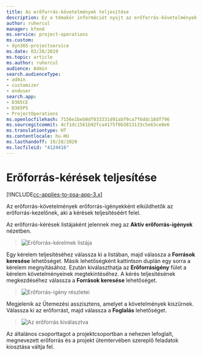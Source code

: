 ```yaml
---
title: Az erőforrás-követelmények teljesítése
description: Ez a témakör információt nyújt az erőforrás-követelmények teljesítéséről.
author: ruhercul
manager: kfend
ms.service: project-operations
ms.custom:
- dyn365-projectservice
ms.date: 03/28/2019
ms.topic: article
ms.author: ruhercul
audience: Admin
search.audienceType:
- admin
- customizer
- enduser
search.app:
- D365CE
- D365PS
- ProjectOperations
ms.openlocfilehash: 7156e1beb0df033331d91abf9ca7f6ddc18df796
ms.sourcegitcommit: 4cf1dc1561b92fca4175f0b3813133c5e63ce8e6
ms.translationtype: HT
ms.contentlocale: hu-HU
ms.lasthandoff: 10/28/2020
ms.locfileid: "4124416"
---
```

# <a name="fulfilling-resource-requests"></a>Erőforrás-kérések teljesítése

[!INCLUDE[cc-applies-to-psa-app-3.x](../includes/cc-applies-to-psa-app-3x.md)]

Az erőforrás-követelmények erőforrás-igényekként elküldhetők az erőforrás-kezelőnek, aki a kérések teljesítéséért felel.

Az erőforrás-kérések listájaként jelennek meg az **Aktív erőforrás-igények** nézetben.

> ![Erőforrás-kérelmek listája](media/Resource-Management-image59.png)

Egy kérelem teljesítéséhez válassza ki a listában, majd válassza a **Források keresése** lehetőséget. Másik lehetőségként kattintson duplán egy sorra a kérelem megnyitásához. Ezután kiválaszthatja az **Erőforrásigény** fület a kérelem követelményeinek megtekintéséhez. A kérés teljesítésének megkezdéséhez válassza a **Források keresése** lehetőséget.

> ![Erőforrás-igény részletei](media/Resource-Management-image60.png)

Megjelenik az Ütemezési asszisztens, amelyet a követelmények kiszűrnek. Válassza ki az erőforrást, majd válassza a **Foglalás** lehetőséget.

> ![Az erőforrás kiválasztva](media/Resource-Management-image61.png)

Az általános csoporttagot a projektcsoportban a nehezen lefoglalt, megnevezett erőforrás és a projekt ütemtervében szereplő feladatok kiosztása váltja fel.
